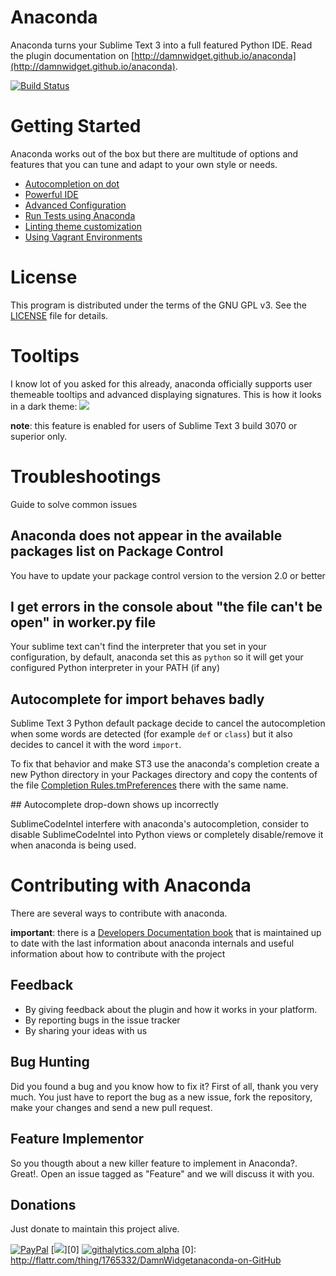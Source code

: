 # Anaconda

Anaconda turns your Sublime Text 3 into a full featured Python IDE. Read the plugin documentation on [http://damnwidget.github.io/anaconda](http://damnwidget.github.io/anaconda).

[![Build Status](https://www.gitbook.io/button/status/book/damnwidget/anacondast3-developers-documentation)](https://www.gitbook.io/book/damnwidget/anacondast3-developers-documentation/activity)

# Getting Started

Anaconda works out of the box but there are multitude of options and features that you can tune and adapt to your own style or needs.

* [Autocompletion on dot](http://damnwidget.github.io/anaconda/IDE/#toc_3)
* [Powerful IDE](http://damnwidget.github.io/anaconda/IDE/)
* [Advanced Configuration](http://damnwidget.github.io/anaconda/anaconda_settings/)
* [Run Tests using Anaconda](http://damnwidget.github.io/anaconda/tests_runner/)
* [Linting theme customization](http://damnwidget.github.io/anaconda/IDE/#toc_50)
* [Using Vagrant Environments](http://damnwidget.github.io/anaconda/vagrant/)

# License

This program is distributed under the terms of the GNU GPL v3. See the [LICENSE](https://raw.github.com/DamnWidget/anaconda/master/LICENSE) file for details.

# Tooltips

I know lot of you asked for this already, anaconda officially supports user themeable
tooltips and advanced displaying signatures. This is how it looks in a dark theme:
![](http://damnwidget.github.io/anaconda/img/tooltips.png)

**note**: this feature is enabled for users of Sublime Text 3 build 3070 or superior only.

# Troubleshootings

Guide to solve common issues

## Anaconda does not appear in the available packages list on Package Control

You have to update your package control version to the version 2.0 or better

## I get errors in the console about "the file can't be open" in worker.py file

Your sublime text can't find the interpreter that you set in your configuration, by default, anaconda set this as `python` so it will get your configured Python interpreter in your PATH (if any)

## Autocomplete for import behaves badly

Sublime Text 3 Python default package decide to cancel the autocompletion when some words are detected (for example `def` or `class`) but it also decides to cancel it with the word `import`.

To fix that behavior and make ST3 use the anaconda's completion create a new Python directory in your Packages directory and copy the contents of the file [Completion Rules.tmPreferences](https://raw.githubusercontent.com/DamnWidget/anaconda/master/Completion%20Rules.tmPreferences) there with the same name.

## Autocomplete drop-down shows up incorrectly

SublimeCodeIntel interfere with anaconda's autocompletion, consider to disable
SublimeCodeIntel into Python views or completely disable/remove it when anaconda
is being used.


# Contributing with Anaconda

There are several ways to contribute with anaconda.

**important**: there is a [Developers Documentation book](http://damnwidget.gitbooks.io/anacondast3-developers-documentation/) that is maintained up to date with the last information about anaconda internals and useful information about how to contribute with the project

## Feedback

* By giving feedback about the plugin and how it works in your platform.
* By reporting bugs in the issue tracker
* By sharing your ideas with us

## Bug Hunting

Did you found a bug and you know how to fix it? First of all, thank you very much. You just have to report the bug as a new issue, fork the repository, make your changes and send a new pull request.

## Feature Implementor

So you thougth about a new killer feature to implement in Anaconda?. Great!. Open an issue tagged as "Feature" and we will discuss it with you.

## Donations

Just donate to maintain this project alive.

[![PayPal](https://www.paypalobjects.com/en_US/i/btn/btn_donate_SM.gif)](https://www.paypal.com/cgi-bin/webscr?cmd=_donations&business=KP7PAHR962UGG&lc=US&currency_code=EUR&bn=PP%2dDonationsBF%3abtn_donate_SM%2egif%3aNonHosted)
[<img src="https://api.flattr.com/button/flattr-badge-large.png" />][0]
[![githalytics.com alpha](https://cruel-carlota.pagodabox.com/de124b4ffd37f6c0491ee7e4de3ec4cc "githalytics.com")](http://githalytics.com/DamnWidget/anaconda)
[0]: http://flattr.com/thing/1765332/DamnWidgetanaconda-on-GitHub
